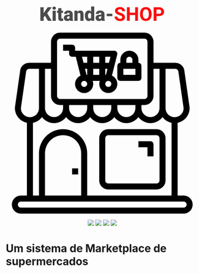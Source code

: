 <div align='center'>


<svg width="324" height="39" viewBox="0 0 324 39" fill="none" xmlns="http://www.w3.org/2000/svg">
<path d="M12.3545 24.7676L8.83887 28.625V38H0.269531V2.45312H8.83887V18.127L11.8174 13.6104L19.4834 2.45312H30.0791L18.0674 18.1758L30.0791 38H19.9229L12.3545 24.7676ZM40.5527 38H32.3008V11.584H40.5527V38ZM31.8125 4.77246C31.8125 3.60059 32.2357 2.6403 33.082 1.8916C33.9284 1.1429 35.027 0.768555 36.3779 0.768555C37.7288 0.768555 38.8275 1.1429 39.6738 1.8916C40.5202 2.6403 40.9434 3.60059 40.9434 4.77246C40.9434 5.94434 40.5202 6.90462 39.6738 7.65332C38.8275 8.40202 37.7288 8.77637 36.3779 8.77637C35.027 8.77637 33.9284 8.40202 33.082 7.65332C32.2357 6.90462 31.8125 5.94434 31.8125 4.77246ZM55.2256 5.0166V11.584H59.5713V17.2969H55.2256V29.3818C55.2256 30.3747 55.4046 31.0664 55.7627 31.457C56.1208 31.8477 56.8288 32.043 57.8867 32.043C58.7005 32.043 59.3841 31.9941 59.9375 31.8965V37.7803C58.4564 38.2523 56.9102 38.4883 55.2988 38.4883C52.4668 38.4883 50.3753 37.821 49.0244 36.4863C47.6735 35.1517 46.998 33.1253 46.998 30.4072V17.2969H43.6289V11.584H46.998V5.0166H55.2256ZM77.7109 38C77.418 37.4629 77.1576 36.6735 76.9297 35.6318C75.416 37.5361 73.3001 38.4883 70.582 38.4883C68.0918 38.4883 65.9759 37.7396 64.2344 36.2422C62.4928 34.7285 61.6221 32.8324 61.6221 30.5537C61.6221 27.6891 62.68 25.5244 64.7959 24.0596C66.9118 22.5947 69.988 21.8623 74.0244 21.8623H76.5635V20.4707C76.5635 18.0456 75.5137 16.833 73.4141 16.833C71.4609 16.833 70.4844 17.7933 70.4844 19.7139H62.2568C62.2568 17.1585 63.3392 15.0833 65.5039 13.4883C67.6849 11.8932 70.46 11.0957 73.8291 11.0957C77.1982 11.0957 79.8594 11.9176 81.8125 13.5615C83.7656 15.2054 84.7666 17.4596 84.8154 20.3242V32.0186C84.848 34.4437 85.2223 36.2992 85.9385 37.585V38H77.7109ZM72.5596 32.6289C73.585 32.6289 74.4313 32.4092 75.0986 31.9697C75.7822 31.5303 76.2705 31.0339 76.5635 30.4805V26.2568H74.1709C71.3063 26.2568 69.874 27.5426 69.874 30.1143C69.874 30.863 70.1263 31.4733 70.6309 31.9453C71.1354 32.401 71.7783 32.6289 72.5596 32.6289ZM96.9492 11.584L97.2178 14.6846C99.0407 12.292 101.555 11.0957 104.762 11.0957C107.512 11.0957 109.563 11.9176 110.914 13.5615C112.281 15.2054 112.989 17.6794 113.038 20.9834V38H104.786V21.3252C104.786 19.9906 104.518 19.014 103.98 18.3955C103.443 17.7607 102.467 17.4434 101.051 17.4434C99.4395 17.4434 98.2432 18.0781 97.4619 19.3477V38H89.2344V11.584H96.9492ZM116.578 24.5967C116.578 20.4137 117.481 17.1178 119.288 14.709C121.095 12.3001 123.618 11.0957 126.856 11.0957C129.216 11.0957 131.202 12.0234 132.813 13.8789V0.5H141.065V38H133.668L133.253 35.168C131.56 37.3815 129.412 38.4883 126.808 38.4883C123.666 38.4883 121.176 37.2839 119.337 34.875C117.498 32.4661 116.578 29.04 116.578 24.5967ZM124.806 25.1094C124.806 29.7969 126.173 32.1406 128.907 32.1406C130.73 32.1406 132.032 31.3757 132.813 29.8457V19.7871C132.065 18.2246 130.779 17.4434 128.956 17.4434C126.417 17.4434 125.042 19.4941 124.83 23.5957L124.806 25.1094ZM160.621 38C160.328 37.4629 160.068 36.6735 159.84 35.6318C158.326 37.5361 156.21 38.4883 153.492 38.4883C151.002 38.4883 148.886 37.7396 147.145 36.2422C145.403 34.7285 144.532 32.8324 144.532 30.5537C144.532 27.6891 145.59 25.5244 147.706 24.0596C149.822 22.5947 152.898 21.8623 156.935 21.8623H159.474V20.4707C159.474 18.0456 158.424 16.833 156.324 16.833C154.371 16.833 153.395 17.7933 153.395 19.7139H145.167C145.167 17.1585 146.249 15.0833 148.414 13.4883C150.595 11.8932 153.37 11.0957 156.739 11.0957C160.108 11.0957 162.77 11.9176 164.723 13.5615C166.676 15.2054 167.677 17.4596 167.726 20.3242V32.0186C167.758 34.4437 168.132 36.2992 168.849 37.585V38H160.621ZM155.47 32.6289C156.495 32.6289 157.341 32.4092 158.009 31.9697C158.692 31.5303 159.181 31.0339 159.474 30.4805V26.2568H157.081C154.216 26.2568 152.784 27.5426 152.784 30.1143C152.784 30.863 153.036 31.4733 153.541 31.9453C154.046 32.401 154.688 32.6289 155.47 32.6289ZM188.38 25.8662H173.707V19.4941H188.38V25.8662Z" fill="black" fill-opacity="0.7"/>
<path d="M214.112 28.6738C214.112 27.2904 213.624 26.2324 212.647 25.5C211.671 24.7513 209.913 23.9701 207.374 23.1562C204.835 22.3262 202.825 21.5124 201.344 20.7148C197.307 18.5339 195.289 15.596 195.289 11.9014C195.289 9.98079 195.826 8.27181 196.9 6.77441C197.991 5.26074 199.545 4.08073 201.563 3.23438C203.598 2.38802 205.877 1.96484 208.399 1.96484C210.938 1.96484 213.201 2.42871 215.187 3.35645C217.172 4.2679 218.71 5.56185 219.801 7.23828C220.908 8.91471 221.461 10.819 221.461 12.9512H214.137C214.137 11.3236 213.624 10.0622 212.599 9.16699C211.573 8.25553 210.133 7.7998 208.277 7.7998C206.487 7.7998 205.095 8.18229 204.103 8.94727C203.11 9.69596 202.613 10.6888 202.613 11.9258C202.613 13.0814 203.191 14.0498 204.347 14.8311C205.519 15.6123 207.236 16.3447 209.498 17.0283C213.665 18.2816 216.7 19.8359 218.604 21.6914C220.509 23.5469 221.461 25.8581 221.461 28.625C221.461 31.7012 220.297 34.1182 217.97 35.876C215.642 37.6175 212.509 38.4883 208.57 38.4883C205.836 38.4883 203.346 37.9919 201.1 36.999C198.854 35.9899 197.136 34.6146 195.948 32.873C194.776 31.1315 194.19 29.1133 194.19 26.8184H201.539C201.539 30.7409 203.883 32.7021 208.57 32.7021C210.312 32.7021 211.671 32.3522 212.647 31.6523C213.624 30.9362 214.112 29.9434 214.112 28.6738ZM255.372 38H248.048V22.7656H233.766V38H226.441V2.45312H233.766V16.8574H248.048V2.45312H255.372V38ZM290.992 21.0322C290.992 24.5316 290.374 27.5996 289.137 30.2363C287.9 32.873 286.126 34.9076 283.814 36.3398C281.52 37.7721 278.883 38.4883 275.904 38.4883C272.958 38.4883 270.33 37.7803 268.019 36.3643C265.707 34.9482 263.917 32.93 262.647 30.3096C261.378 27.6729 260.735 24.6455 260.719 21.2275V19.4697C260.719 15.9704 261.345 12.8942 262.599 10.2412C263.868 7.57194 265.65 5.5293 267.945 4.11328C270.257 2.68099 272.893 1.96484 275.855 1.96484C278.818 1.96484 281.446 2.68099 283.741 4.11328C286.052 5.5293 287.835 7.57194 289.088 10.2412C290.357 12.8942 290.992 15.9622 290.992 19.4453V21.0322ZM283.57 19.4209C283.57 15.6937 282.903 12.8617 281.568 10.9248C280.234 8.98796 278.329 8.01953 275.855 8.01953C273.398 8.01953 271.502 8.97982 270.167 10.9004C268.832 12.8047 268.157 15.6042 268.141 19.2988V21.0322C268.141 24.6618 268.808 27.4775 270.143 29.4795C271.477 31.4814 273.398 32.4824 275.904 32.4824C278.362 32.4824 280.25 31.5221 281.568 29.6016C282.887 27.6647 283.554 24.849 283.57 21.1543V19.4209ZM303.639 25.4756V38H296.314V2.45312H310.182C312.851 2.45312 315.195 2.94141 317.213 3.91797C319.247 4.89453 320.81 6.28613 321.9 8.09277C322.991 9.88314 323.536 11.9258 323.536 14.2207C323.536 17.7038 322.34 20.4544 319.947 22.4727C317.571 24.4746 314.275 25.4756 310.06 25.4756H303.639ZM303.639 19.543H310.182C312.118 19.543 313.591 19.0872 314.601 18.1758C315.626 17.2643 316.139 15.9622 316.139 14.2695C316.139 12.528 315.626 11.1201 314.601 10.0459C313.575 8.97168 312.159 8.41829 310.353 8.38574H303.639V19.543Z" fill="#FA0F0F"/>
</svg>


<svg xmlns="http://www.w3.org/2000/svg" viewBox="0 0 64 64" width="512" height="512"><g id="shopping-shop-store-market-booth"><path d="M34,54H50a3,3,0,0,0,3-3V37a3,3,0,0,0-3-3H34a3,3,0,0,0-3,3V51A3,3,0,0,0,34,54ZM33,37a1,1,0,0,1,1-1H50a1,1,0,0,1,1,1V51a1,1,0,0,1-1,1H34a1,1,0,0,1-1-1Z"/><path d="M47,43h2V39a1,1,0,0,0-1-1H44v2h3Z"/><rect x="22" y="47" width="2" height="2"/><path d="M59,56H57V31.9A5.017,5.017,0,0,0,61,27a.66.66,0,0,0-.01-.14L59.24,14.58A3.02,3.02,0,0,0,56.27,12H49V5a3.009,3.009,0,0,0-3-3H18a3.009,3.009,0,0,0-3,3v7H7.73a3.02,3.02,0,0,0-2.97,2.58L3.01,26.86A.66.66,0,0,0,3,27a5.017,5.017,0,0,0,4,4.9V56H5a3,3,0,0,0,0,6H59a3,3,0,0,0,0-6ZM53,14h3.27a.991.991,0,0,1,.98.86L59,27.07A3,3,0,0,1,53,27Zm-4,9V14h2V27a3,3,0,0,1-6,0V26h1A3.009,3.009,0,0,0,49,23ZM17,5a1,1,0,0,1,1-1H46a1,1,0,0,1,1,1V23a1,1,0,0,1-1,1H18a1,1,0,0,1-1-1ZM43,26v1a3,3,0,0,1-6,0V26Zm-8,0v1a3,3,0,0,1-6,0V26Zm-8,0v1a3,3,0,0,1-6,0V26ZM13,14h2v9a3.009,3.009,0,0,0,3,3h1v1a3,3,0,0,1-6,0ZM12,30a5,5,0,0,0,8,0,5,5,0,0,0,8,0,5,5,0,0,0,8,0,5,5,0,0,0,8,0,5,5,0,0,0,8,0,4.994,4.994,0,0,0,3,1.89V56H27V42a8,8,0,0,0-16,0V56H9V31.89A4.994,4.994,0,0,0,12,30ZM25,42V56H13V42a6,6,0,0,1,12,0ZM5,27.07,6.75,14.86A.991.991,0,0,1,7.73,14H11V27a3,3,0,0,1-6,.07ZM59,60H5a1,1,0,0,1,0-2H59a1,1,0,0,1,0,2Z"/><path d="M35.21,16.26l1.76-7.02a1.022,1.022,0,0,0-.18-.86A1,1,0,0,0,36,8H23V7a1,1,0,0,0-1-1H19V8h2V9a1,1,0,0,0,1,1h1.22l1.57,6.26A3.014,3.014,0,1,0,28.82,18h2.36a3,3,0,1,0,4.03-1.74ZM26,20a1,1,0,1,1,1-1A1,1,0,0,1,26,20Zm1-4h-.22l-.5-2H27Zm0-4H25.78l-.5-2H27Zm4,4H29V14h2Zm0-4H29V10h2Zm2-2h1.72l-.5,2H33Zm0,4h.72l-.5,2H33Zm1,6a1,1,0,1,1,1-1A1,1,0,0,1,34,20Z"/><path d="M44,12V11a3,3,0,0,0-6,0v1a1,1,0,0,0-1,1v4a1,1,0,0,0,1,1h6a1,1,0,0,0,1-1V13A1,1,0,0,0,44,12Zm-4-1a1,1,0,0,1,2,0v1H40Zm3,5H39V14h4Z"/></g>
</svg>
    <img src='https://img.shields.io/badge/python-3.8-blue'></img>
    <img src='https://img.shields.io/badge/django-3.0.6-red'></img>
    <img src='https://img.shields.io/badge/django_oscar-3.0.0-green'></img>
    <img src='https://img.shields.io/badge/django_oscar_stores-3.0.0-blue'></img>
</div>

# Um sistema de Marketplace de supermercados
